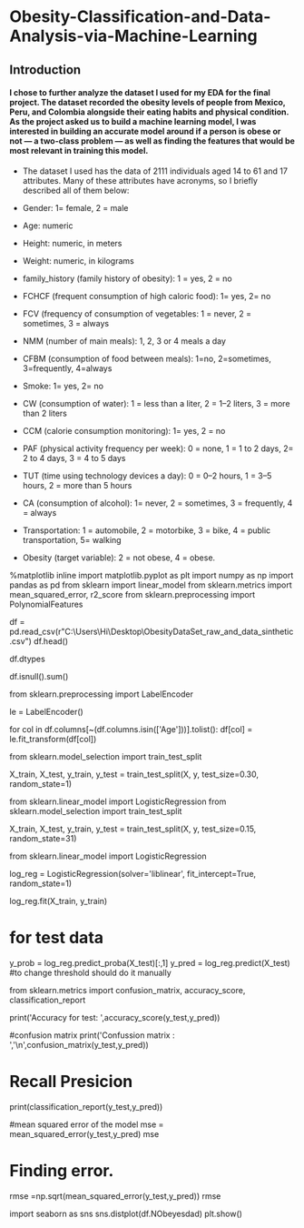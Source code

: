 # Obesity-Classification-and-Data-Analysis-via-Machine-Learning
## Introduction
#### I chose to further analyze the dataset I used for my EDA for the final project. The dataset recorded the obesity levels of people from Mexico, Peru, and Colombia alongside their eating habits and physical condition. As the project asked us to build a machine learning model, I was interested in building an accurate model around if a person is obese or not — a two-class problem — as well as finding the features that would be most relevant in training this model.


 - The dataset I used has the data of 2111 individuals aged 14 to 61 and 17 attributes. Many of these attributes have acronyms, so I briefly described all of them below:

 - Gender: 1= female, 2 = male
 - Age: numeric
 - Height: numeric, in meters
 - Weight: numeric, in kilograms
 - family_history (family history of obesity): 1 = yes, 2 = no
 - FCHCF (frequent consumption of high caloric food): 1= yes, 2= no
 - FCV (frequency of consumption of vegetables: 1 = never, 2 = sometimes, 3 = always
 - NMM (number of main meals): 1, 2, 3 or 4 meals a day
 - CFBM (consumption of food between meals): 1=no, 2=sometimes, 3=frequently, 4=always
 - Smoke: 1= yes, 2= no
 - CW (consumption of water): 1 = less than a liter, 2 = 1–2 liters, 3 = more than 2 liters
 - CCM (calorie consumption monitoring): 1= yes, 2 = no
 - PAF (physical activity frequency per week): 0 = none, 1 = 1 to 2 days, 2= 2 to 4 days, 3 = 4 to 5 days
 - TUT (time using technology devices a day): 0 = 0–2 hours, 1 = 3–5 hours, 2 = more than 5 hours
 - CA (consumption of alcohol): 1= never, 2 = sometimes, 3 = frequently, 4 = always
 - Transportation: 1 = automobile, 2 = motorbike, 3 = bike, 4 = public transportation, 5= walking
 - Obesity (target variable): 2 = not obese, 4 = obese.

%matplotlib inline
import matplotlib.pyplot as plt
import numpy as np
import pandas as pd
from sklearn import linear_model
from sklearn.metrics import mean_squared_error, r2_score
from sklearn.preprocessing import PolynomialFeatures

df = pd.read_csv(r"C:\Users\Hi\Desktop\ObesityDataSet_raw_and_data_sinthetic.csv")
df.head()

df.dtypes

df.isnull().sum()

from sklearn.preprocessing import LabelEncoder

le = LabelEncoder()

for col in df.columns[~(df.columns.isin(['Age']))].tolist():
    df[col] = le.fit_transform(df[col])
    
    
    
    
from sklearn.model_selection import train_test_split

X_train, X_test, y_train, y_test = train_test_split(X, y, test_size=0.30, random_state=1)



from sklearn.linear_model import LogisticRegression
from sklearn.model_selection import train_test_split

X_train, X_test, y_train, y_test = train_test_split(X, y, test_size=0.15, random_state=31)



from sklearn.linear_model import LogisticRegression

log_reg = LogisticRegression(solver='liblinear', fit_intercept=True, random_state=1)

log_reg.fit(X_train, y_train)



# for test data
y_prob = log_reg.predict_proba(X_test)[:,1]
y_pred = log_reg.predict(X_test) #to change threshold should do it manually



from sklearn.metrics import confusion_matrix, accuracy_score, classification_report

print('Accuracy for test: ',accuracy_score(y_test,y_pred))



#confusion matrix
print('Confussion matrix : ','\n',confusion_matrix(y_test,y_pred))



# Recall Presicion 
print(classification_report(y_test,y_pred))



#mean squared error of the model
mse = mean_squared_error(y_test,y_pred)
mse



# Finding error.
rmse =np.sqrt(mean_squared_error(y_test,y_pred))
rmse



import seaborn as sns
sns.distplot(df.NObeyesdad)
plt.show()
